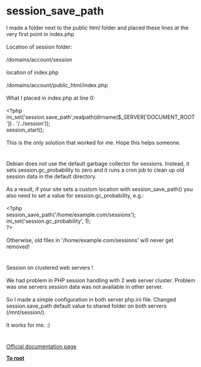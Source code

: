 # session_save_path




<div class="phpcode"><span class="html">
I made a folder next to the public html folder and placed these lines at the very first point in index.php<br><br>Location of session folder:<br><br>/domains/account/session<br><br>location of index.php<br><br>/domains/account/public_html/index.php<br><br>What I placed in index.php at line 0:<br><br><span class="default">&lt;?php <br>ini_set</span><span class="keyword">(</span><span class="string">&apos;session.save_path&apos;</span><span class="keyword">,</span><span class="default">realpath</span><span class="keyword">(</span><span class="default">dirname</span><span class="keyword">(</span><span class="default">$_SERVER</span><span class="keyword">[</span><span class="string">&apos;DOCUMENT_ROOT&apos;</span><span class="keyword">]) . </span><span class="string">&apos;/../session&apos;</span><span class="keyword">));<br></span><span class="default">session_start</span><span class="keyword">();<br><br></span><span class="default">This is the only solution that worked </span><span class="keyword">for </span><span class="default">me</span><span class="keyword">. </span><span class="default">Hope this helps someone</span><span class="keyword">.</span>
</span>
</div>
  

#


<div class="phpcode"><span class="html">
Debian does not use the default garbage collector for sessions. Instead, it sets session.gc_probability to zero and it runs a cron job to clean up old session data in the default directory.<br><br>As a result, if your site sets a custom location with session_save_path() you also need to set a value for session.gc_probability, e.g.:<br><br><span class="default">&lt;?php<br>session_save_path</span><span class="keyword">(</span><span class="string">&apos;/home/example.com/sessions&apos;</span><span class="keyword">);<br></span><span class="default">ini_set</span><span class="keyword">(</span><span class="string">&apos;session.gc_probability&apos;</span><span class="keyword">, </span><span class="default">1</span><span class="keyword">);<br></span><span class="default">?&gt;<br></span><br>Otherwise, old files in &apos;/home/example.com/sessions&apos; will never get removed!</span>
</div>
  

#


<div class="phpcode"><span class="html">
Session on clustered web servers !<br><br>We had problem in PHP session handling with 2 web server cluster. Problem was one servers session data was not available in other server.<br><br>So I made a simple configuration in both server php.ini file. Changed session.save_path default value to shared folder on both servers (/mnt/session/).<br><br>It works for me. :)</span>
</div>
  

#

[Official documentation page](https://www.php.net/manual/en/function.session-save-path.php)

**[To root](/README.md)**